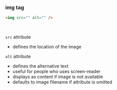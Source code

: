 ### img tag

```html
<img src="" alt="" />
```

<br>

`src` attribute

- defines the location of the image

`alt` attribute

- defines the alternative text
- useful for people who uses screen-reader
- displays as content if image is not available
- defaults to image filename if attribute is omitted
